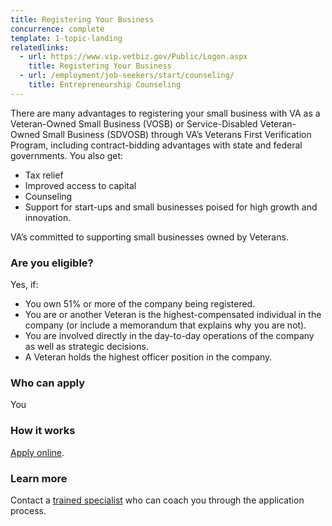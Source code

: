```yaml
---
title: Registering Your Business
concurrence: complete
template: 1-topic-landing
relatedlinks:
  - url: https://www.vip.vetbiz.gov/Public/Logon.aspx
    title: Registering Your Business
  - url: /employment/job-seekers/start/counseling/
    title: Entrepreneurship Counseling
---
```


There are many advantages to registering your small business with VA as a Veteran-Owned Small Business (VOSB) or Service-Disabled Veteran-Owned Small Business (SDVOSB) through VA’s Veterans First Verification Program, including contract-bidding advantages with state and federal governments. You also get:

- Tax relief 
- Improved access to capital 
- Counseling
- Support for start-ups and small businesses poised for high growth and innovation. 
 
VA’s committed to supporting small businesses owned by Veterans.

### Are you eligible?
Yes, if:

- You own 51% or more of the company being registered.
- You are or another Veteran is the highest-compensated individual in the company (or include a memorandum that explains why you are not).
- You are involved directly in the day-to-day operations of the company as well as strategic decisions.
- A Veteran holds the highest officer position in the company.

### Who can apply
You

### How it works
[Apply online](https://www.vip.vetbiz.gov/).

### Learn more

Contact a [trained specialist](http://www.va.gov/osdbu/verification/assistance/counselors.asp) who can coach you through the application process.

